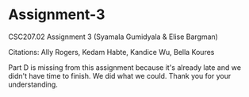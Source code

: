 # Assignment-3
CSC207.02 Assignment 3 (Syamala Gumidyala &amp; Elise Bargman)

Citations:
Ally Rogers, Kedam Habte, Kandice Wu, Bella Koures


Part D is missing from this assignment because it's already late and we didn't have time to finish.
We did what we could. Thank you for your understanding.
